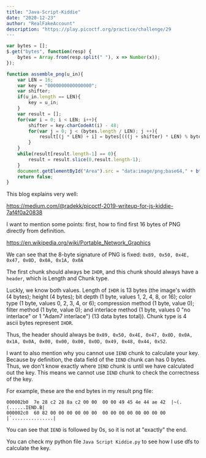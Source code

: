 ```yaml
---
title: "Java-Script-Kiddie"
date: "2020-12-23"
author: "RealFakeAccount"
description: "https://play.picoctf.org/practice/challenge/29
---
```

```js
var bytes = [];
$.get("bytes", function(resp) {
    bytes = Array.from(resp.split(" "), x => Number(x));
});

function assemble_png(u_in){
    var LEN = 16;
    var key = "0000000000000000";
    var shifter;
    if(u_in.length == LEN){
        key = u_in;
    }
    var result = [];
    for(var i = 0; i < LEN; i++){
        shifter = key.charCodeAt(i) - 48;
        for(var j = 0; j < (bytes.length / LEN); j ++){
            result[(j * LEN) + i] = bytes[(((j + shifter) * LEN) % bytes.length) + i]
        }
    }
    while(result[result.length-1] == 0){
        result = result.slice(0,result.length-1);
    }
    document.getElementById("Area").src = "data:image/png;base64," + btoa(String.fromCharCode.apply(null, new Uint8Array(result)));
    return false;
}
```

This blog explains very well:

<https://medium.com/@radekk/picoctf-2019-writeup-for-js-kiddie-7af4f0a20838>


I want to mention some points: first, how to find first 16 bytes of PNG directly from definition.

<https://en.wikipedia.org/wiki/Portable_Network_Graphics>

We can see that the 8-byte signature of PNG is fixed: `0x89, 0x50, 0x4E, 0x47, 0x0D, 0x0A, 0x1A, 0x0A` 

The first chunk should always be `IHDR`, and this chunk should always have a `header`, which is Length and Chunk type. 

Luckly, we know both values. Length of `IHDR` is 13 bytes (the image's width (4 bytes); height (4 bytes); bit depth (1 byte, values 1, 2, 4, 8, or 16); color type (1 byte, values 0, 2, 3, 4, or 6); compression method (1 byte, value 0); filter method (1 byte, value 0); and interlace method (1 byte, values 0 "no interlace" or 1 "Adam7 interlace") (13 data bytes total)). Chunk type is 4 ascii bytes represent `IHDR`.

Thus, the header should always be `0x89, 0x50, 0x4E, 0x47, 0x0D, 0x0A, 0x1A, 0x0A, 0x00, 0x00, 0x00, 0x0D, 0x49, 0x48, 0x44, 0x52`.

I want to also mention why you cannot use `IEND` chunk to calculate your key. Because by definition, the data field of the `IEND` chunk can has 0 bytes. Thus, we don't know exactly where `IEND` chunk is until we have calculated out the key. This means we cannot use `IEND` chunk to check the correctness of the key.

For example, these are the end bytes in my result png file:

```
000002b0  7e 28 c2 28 8a c2 00 00  00 00 49 45 4e 44 ae 42  |~(.(......IEND.B|
000002c0  60 82 00 00 00 00 00 00  00 00 00 00 00 00 00 00  |`...............|
```

You can see that `IEND` is followed by 0s, so it is not at "exactly" the end.

You can check my python file `Java Script Kiddie.py` to see how I use dfs to calculate the key.